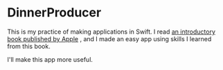 # DinnerProducer

This is my practice of making applications in Swift.
I read [an introductory book published by Apple](https://itunes.apple.com/jp/book/app-development-with-swift/id1209648719?mt=11&v0=www-jp-education-everyone-can-code-book-app-development-swift-preview)
, and I made an easy app using skills I learned from this book.

I'll make this app more useful.
